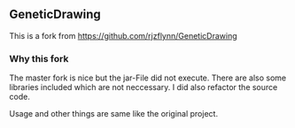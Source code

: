 ## GeneticDrawing
This is a fork from https://github.com/rjzflynn/GeneticDrawing

### Why this fork
The master fork is nice but the jar-File did not execute. There are also some libraries included which are not neccessary. I did also refactor the source code.

Usage and other things are same like the original project.

